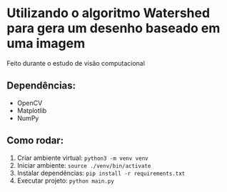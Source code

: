 # Utilizando o algoritmo Watershed para gera um desenho baseado em uma imagem

Feito durante o estudo de visão computacional

## Dependências:
- OpenCV
- Matplotlib
- NumPy

## Como rodar:
1. Criar ambiente virtual: ```python3 -m venv venv```
2. Iniciar ambiente: ```source ./venv/bin/activate```
3. Instalar dependências: ```pip install -r requirements.txt``` 
4. Executar projeto: ```python main.py```